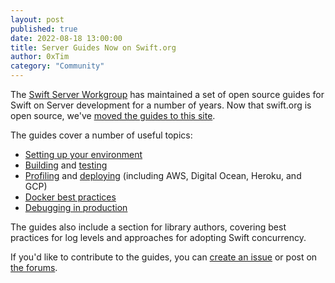 ```yaml
---
layout: post
published: true
date: 2022-08-18 13:00:00
title: Server Guides Now on Swift.org
author: 0xTim
category: "Community"
---
```


The [Swift Server Workgroup](/sswg/) has maintained a set of open source guides for Swift on Server development for a number of years. Now that swift.org is open source, we've [moved the guides to this site](/documentation/server/guides/).

The guides cover a number of useful topics:

 * [Setting up your environment](/tools)
 * [Building]({{site.url}}/documentation/server/guides/building.html) and [testing]({{site.url}}/documentation/server/guides/testing.html)
 * [Profiling]({{site.url}}/documentation/server/guides/performance.html) and [deploying]({{site.url}}/documentation/server/guides/deployment.html) (including AWS, Digital Ocean, Heroku, and GCP)
 * [Docker best practices]({{site.url}}/documentation/server/guides/packaging.html)
 * [Debugging in production]({{site.url}}/documentation/server/guides/llvm-sanitizers.html)

The guides also include a section for library authors, covering best practices for log levels and approaches for adopting Swift concurrency.

If you'd like to contribute to the guides, you can [create an issue](https://github.com/swiftlang/swift-org-website/issues/new/choose) or post on [the forums](https://forums.swift.org).
